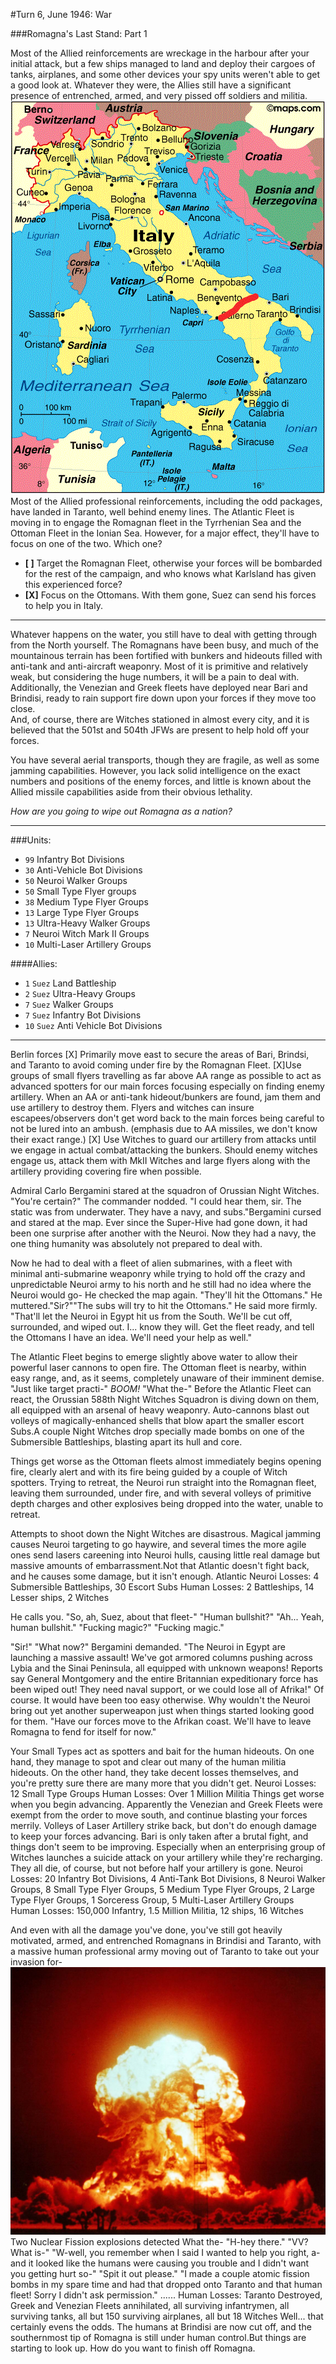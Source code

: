 #Turn 6, June 1946: War

###Romagna's Last Stand: Part 1

Most of the Allied reinforcements are wreckage in the harbour after your initial attack, but a few ships managed to land and deploy their cargoes of tanks, airplanes, and some other devices your spy units weren't able to get a good look at. Whatever they were, the Allies still have a significant presence of entrenched, armed, and very pissed off soldiers and militia.  
![​Romagnia invasion state](../images/romagnia_invasion2.gif)  
Most of the Allied professional reinforcements, including the odd packages, have landed in Taranto, well behind enemy lines. The Atlantic Fleet is moving in to engage the Romagnan fleet in the Tyrrhenian Sea and the Ottoman Fleet in the Ionian Sea. However, for a major effect, they'll have to focus on one of the two. Which one?  

- **[ ]** Target the Romagnan Fleet, otherwise your forces will be bombarded for the rest of the campaign, and who knows what Karlsland has given this experienced force?  
- **[X]** Focus on the Ottomans. With them gone, Suez can send his forces to help you in Italy.

---
Whatever happens on the water, you still have to deal with getting through from the North yourself. The Romagnans have been busy, and much of the mountainous terrain has been fortified with bunkers and hideouts filled with anti-tank and anti-aircraft weaponry. Most of it is primitive and relatively weak, but considering the huge numbers, it will be a pain to deal with.  
Additionally, the Venezian and Greek fleets have deployed near Bari and Brindisi, ready to rain support fire down upon your forces if they move too close.  
And, of course, there are Witches stationed in almost every city, and it is believed that the 501st and 504th JFWs are present to help hold off your forces.

You have several aerial transports, though they are fragile, as well as some jamming capabilities. However, you lack solid intelligence on the exact numbers and positions of the enemy forces, and little is known about the Allied missile capabilities aside from their obvious lethality.

*How are you going to wipe out Romagna as a nation?*

---
###Units:
- `99` Infantry Bot Divisions
- `30` Anti-Vehicle Bot Divisions
- `50` Neuroi Walker Groups
- `50` Small Type Flyer groups
- `38` Medium Type Flyer Groups
- `13` Large Type Flyer Groups
- `13` Ultra-Heavy Walker Groups
- `7` Neuroi Witch Mark II Groups
- `10` Multi-Laser Artillery Groups

####Allies:
- `1` `Suez` Land Battleship
- `2` `Suez` Ultra-Heavy Groups
- `7` `Suez` Walker Groups
- `7` `Suez` Infantry Bot Divisions
- `10` `Suez` Anti Vehicle Bot Divisions

---

Berlin forces
[X] Primarily move east to secure the areas of Bari, Brindsi, and Taranto to avoid coming under fire by the Romagnan Fleet.
[X]Use groups of small flyers travelling as far above AA range as possible to act as advanced spotters for our main forces focusing especially on finding enemy artillery. When an AA or anti-tank hideout/bunkers are found, jam them and use artillery to destroy them. Flyers and witches can insure escapees/observers don't get word back to the main forces being careful to not be lured into an ambush. (emphasis due to AA missiles, we don't know their exact range.)
[X] Use Witches to guard our artillery from attacks until we engage in actual combat/attacking the bunkers. Should enemy witches engage us, attack them with MkII Witches and large flyers along with the artillery providing covering fire when possible.

Admiral Carlo Bergamini stared at the squadron of Orussian Night Witches. "You're certain?" The commander nodded. "I could hear them, sir. The static was from underwater. They have a navy, and subs."Bergamini cursed and stared at the map. Ever since the Super-Hive had gone down, it had been one surprise after another with the Neuroi. Now they had a navy, the one thing humanity was absolutely not prepared to deal with.

Now he had to deal with a fleet of alien submarines, with a fleet with minimal anti-submarine weaponry while trying to hold off the crazy and unpredictable Neuroi army to his north and he still had no idea where the Neuroi would go-
He checked the map again.
"They'll hit the Ottomans." He muttered."Sir?""The subs will try to hit the Ottomans." He said more firmly. "That'll let the Neuroi in Egypt hit us from the South. We'll be cut off, surrounded, and wiped out. I... know they will. Get the fleet ready, and tell the Ottomans I have an idea. We'll need your help as well."

The Atlantic Fleet begins to emerge slightly above water to allow their powerful laser cannons to open fire. The Ottoman fleet is nearby, within easy range, and, as it seems, completely unaware of their imminent demise.
"Just like target practi-"
*BOOM!*
"What the-"
Before the Atlantic Fleet can react, the Orussian 588th Night Witches Squadron is diving down on them, all equipped with an arsenal of heavy weaponry. Auto-cannons blast out volleys of magically-enhanced shells that blow apart the smaller escort Subs.A couple Night Witches drop specially made bombs on one of the Submersible Battleships, blasting apart its hull and core.

Things get worse as the Ottoman fleets almost immediately begins opening fire, clearly alert and with its fire being guided by a couple of Witch spotters. Trying to retreat, the Neuroi run straight into the Romagnan fleet, leaving them surrounded, under fire, and with several volleys of primitive depth charges and other explosives being dropped into the water, unable to retreat.

Attempts to shoot down the Night Witches are disastrous. Magical jamming causes Neuroi targeting to go haywire, and several times the more agile ones send lasers careening into Neuroi hulls, causing little real damage but massive amounts of embarrassment.Not that Atlantic doesn't fight back, and he causes some damage, but it isn't enough.
Atlantic Neuroi Losses: 4 Submersible Battleships, 30 Escort Subs
Human Losses: 2 Battleships, 14 Lesser ships, 2 Witches


He calls you.
"So, ah, Suez, about that fleet-"
"Human bullshit?"
"Ah... Yeah, human bullshit."
"Fucking magic?"
"Fucking magic."

"Sir!"
"What now?" Bergamini demanded.
"The Neuroi in Egypt are launching a massive assault! We've got armored columns pushing across Lybia and the Sinai Peninsula, all equipped with unknown weapons!
Reports say General Montgomery and the entire Britannian expeditionary force has been wiped out! They need naval support, or we could lose all of Afrika!"
Of course. It would have been too easy otherwise. Why wouldn't the Neuroi bring out yet another superweapon just when things started looking good for them.
"Have our forces move to the Afrikan coast. We'll have to leave Romagna to fend for itself for now."

Your Small Types act as spotters and bait for the human hideouts. On one hand, they manage to spot and clear out many of the human militia hideouts. On the other hand, they take decent losses themselves, and you're pretty sure there are many more that you didn't get.
Neuroi Losses: 12 Small Type Groups
Human Losses: Over 1 Million Militia
Things get worse when you begin advancing. Apparently the Venezian and Greek Fleets were exempt from the order to move south, and continue blasting your forces merrily. Volleys of Laser Artillery strike back, but don't do enough damage to keep your forces advancing.
Bari is only taken after a brutal fight, and things don't seem to be improving. Especially when an enterprising group of Witches launches a suicide attack on your artillery while they're recharging. They all die, of course, but not before half your artillery is gone.
Neuroi Losses: 20 Infantry Bot Divisions, 4 Anti-Tank Bot Divisions, 8 Neuroi Walker Groups, 8 Small Type Flyer Groups, 5 Medium Type Flyer Groups, 2 Large Type Flyer Groups, 1 Sorceress Group, 5 Multi-Laser Artillery Groups
Human Losses: 150,000 Infantry, 1.5 Million Militia, 12 ships, 16 Witches

And even with all the damage you've done, you've still got heavily motivated, armed, and entrenched Romagnans in Brindisi and Taranto, with a massive human professional army moving out of Taranto to take out your invasion for-
![NUKE GOES HERE](../images/Operation_Upshot-Knothole_-_Badger_001.jpg)
Two Nuclear Fission explosions detected
What the-
"H-hey there."
"VV? What is-"
"W-well, you remember when I said I wanted to help you right, a-and it looked like the humans were causing you trouble and I didn't want you getting hurt so-"
"Spit it out please."
"I made a couple atomic fission bombs in my spare time and had that dropped onto Taranto and that human fleet! Sorry I didn't ask permission."
......
Human Losses: Taranto Destroyed, Greek and Venezian Fleets annihilated, all surviving infantrymen, all surviving tanks, all but 150 surviving airplanes, all but 18 Witches
Well... that certainly evens the odds. The humans at Brindisi are now cut off, and the southernmost tip of Romagna is still under human control.But things are starting to look up. How do you want to finish off Romagna.
